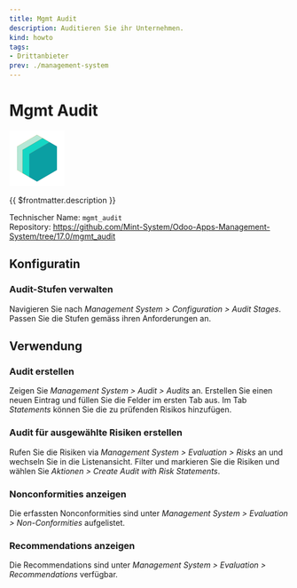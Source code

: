```yaml
---
title: Mgmt Audit
description: Auditieren Sie ihr Unternehmen.
kind: howto
tags:
- Drittanbieter
prev: ./management-system
---
```


# Mgmt Audit
![icon_oms_box](attachments/icons_odoo_mint_system.png)

{{ $frontmatter.description }}

Technischer Name: `mgmt_audit`\
Repository: <https://github.com/Mint-System/Odoo-Apps-Management-System/tree/17.0/mgmt_audit>

## Konfiguratin

### Audit-Stufen verwalten

Navigieren Sie nach *Management System > Configuration > Audit Stages*. Passen Sie die Stufen gemäss ihren Anforderungen an.

## Verwendung

### Audit erstellen

Zeigen Sie *Management System > Audit > Audits* an. Erstellen Sie einen neuen Eintrag und füllen Sie die Felder im ersten Tab aus. Im Tab *Statements* können Sie die zu prüfenden Risikos hinzufügen.

### Audit für ausgewählte Risiken erstellen

Rufen Sie die Risiken via *Management System > Evaluation > Risks* an und wechseln Sie in die Listenansicht. Filter und markieren Sie die Risiken und wählen Sie *Aktionen > Create Audit with Risk Statements*.

### Nonconformities anzeigen

Die erfassten Nonconformities sind unter *Management System > Evaluation > Non-Conformities* aufgelistet.

### Recommendations anzeigen

Die Recommendations sind unter *Management System > Evaluation > Recommendations* verfügbar.